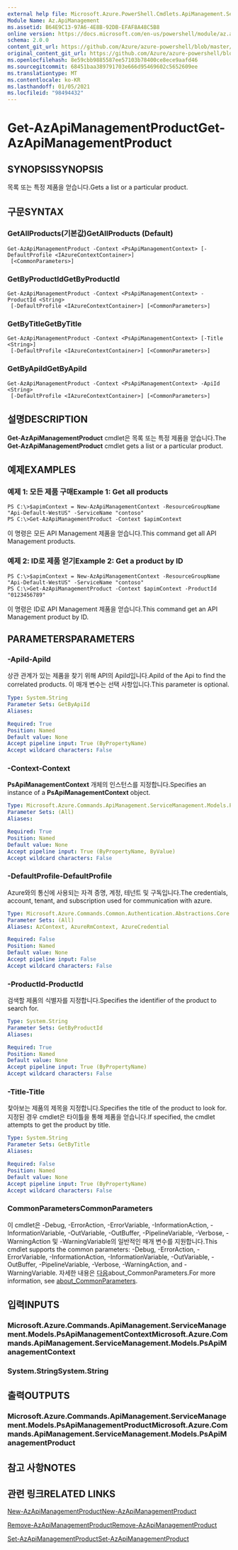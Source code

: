 ```yaml
---
external help file: Microsoft.Azure.PowerShell.Cmdlets.ApiManagement.ServiceManagement.dll-Help.xml
Module Name: Az.ApiManagement
ms.assetid: B64E9C13-97A6-4E8B-92DB-EFAF8A48C5B8
online version: https://docs.microsoft.com/en-us/powershell/module/az.apimanagement/get-azapimanagementproduct
schema: 2.0.0
content_git_url: https://github.com/Azure/azure-powershell/blob/master/src/ApiManagement/ApiManagement/help/Get-AzApiManagementProduct.md
original_content_git_url: https://github.com/Azure/azure-powershell/blob/master/src/ApiManagement/ApiManagement/help/Get-AzApiManagementProduct.md
ms.openlocfilehash: 8e59cbb9885587ee57103b78400ce8ece9aafd46
ms.sourcegitcommit: 68451baa389791703e666d95469602c5652609ee
ms.translationtype: MT
ms.contentlocale: ko-KR
ms.lasthandoff: 01/05/2021
ms.locfileid: "98494432"
---
```

# <span data-ttu-id="376df-101">Get-AzApiManagementProduct</span><span class="sxs-lookup"><span data-stu-id="376df-101">Get-AzApiManagementProduct</span></span>

## <span data-ttu-id="376df-102">SYNOPSIS</span><span class="sxs-lookup"><span data-stu-id="376df-102">SYNOPSIS</span></span>
<span data-ttu-id="376df-103">목록 또는 특정 제품을 얻습니다.</span><span class="sxs-lookup"><span data-stu-id="376df-103">Gets a list or a particular product.</span></span>

## <span data-ttu-id="376df-104">구문</span><span class="sxs-lookup"><span data-stu-id="376df-104">SYNTAX</span></span>

### <span data-ttu-id="376df-105">GetAllProducts(기본값)</span><span class="sxs-lookup"><span data-stu-id="376df-105">GetAllProducts (Default)</span></span>
```
Get-AzApiManagementProduct -Context <PsApiManagementContext> [-DefaultProfile <IAzureContextContainer>]
 [<CommonParameters>]
```

### <span data-ttu-id="376df-106">GetByProductId</span><span class="sxs-lookup"><span data-stu-id="376df-106">GetByProductId</span></span>
```
Get-AzApiManagementProduct -Context <PsApiManagementContext> -ProductId <String>
 [-DefaultProfile <IAzureContextContainer>] [<CommonParameters>]
```

### <span data-ttu-id="376df-107">GetByTitle</span><span class="sxs-lookup"><span data-stu-id="376df-107">GetByTitle</span></span>
```
Get-AzApiManagementProduct -Context <PsApiManagementContext> [-Title <String>]
 [-DefaultProfile <IAzureContextContainer>] [<CommonParameters>]
```

### <span data-ttu-id="376df-108">GetByApiId</span><span class="sxs-lookup"><span data-stu-id="376df-108">GetByApiId</span></span>
```
Get-AzApiManagementProduct -Context <PsApiManagementContext> -ApiId <String>
 [-DefaultProfile <IAzureContextContainer>] [<CommonParameters>]
```

## <span data-ttu-id="376df-109">설명</span><span class="sxs-lookup"><span data-stu-id="376df-109">DESCRIPTION</span></span>
<span data-ttu-id="376df-110">**Get-AzApiManagementProduct** cmdlet은 목록 또는 특정 제품을 얻습니다.</span><span class="sxs-lookup"><span data-stu-id="376df-110">The **Get-AzApiManagementProduct** cmdlet gets a list or a particular product.</span></span>

## <span data-ttu-id="376df-111">예제</span><span class="sxs-lookup"><span data-stu-id="376df-111">EXAMPLES</span></span>

### <span data-ttu-id="376df-112">예제 1: 모든 제품 구매</span><span class="sxs-lookup"><span data-stu-id="376df-112">Example 1: Get all products</span></span>
```
PS C:\>$apimContext = New-AzApiManagementContext -ResourceGroupName "Api-Default-WestUS" -ServiceName "contoso"
PS C:\>Get-AzApiManagementProduct -Context $apimContext
```

<span data-ttu-id="376df-113">이 명령은 모든 API Management 제품을 얻습니다.</span><span class="sxs-lookup"><span data-stu-id="376df-113">This command get all API Management products.</span></span>

### <span data-ttu-id="376df-114">예제 2: ID로 제품 얻기</span><span class="sxs-lookup"><span data-stu-id="376df-114">Example 2: Get a product by ID</span></span>
```
PS C:\>$apimContext = New-AzApiManagementContext -ResourceGroupName "Api-Default-WestUS" -ServiceName "contoso"
PS C:\>Get-AzApiManagementProduct -Context $apimContext -ProductId "0123456789"
```

<span data-ttu-id="376df-115">이 명령은 ID로 API Management 제품을 얻습니다.</span><span class="sxs-lookup"><span data-stu-id="376df-115">This command get an API Management product by ID.</span></span>

## <span data-ttu-id="376df-116">PARAMETERS</span><span class="sxs-lookup"><span data-stu-id="376df-116">PARAMETERS</span></span>

### <span data-ttu-id="376df-117">-ApiId</span><span class="sxs-lookup"><span data-stu-id="376df-117">-ApiId</span></span>
<span data-ttu-id="376df-118">상관 관계가 있는 제품을 찾기 위해 API의 ApiId입니다.</span><span class="sxs-lookup"><span data-stu-id="376df-118">ApiId of the Api to find the correlated products.</span></span> <span data-ttu-id="376df-119">이 매개 변수는 선택 사항입니다.</span><span class="sxs-lookup"><span data-stu-id="376df-119">This parameter is optional.</span></span>

```yaml
Type: System.String
Parameter Sets: GetByApiId
Aliases:

Required: True
Position: Named
Default value: None
Accept pipeline input: True (ByPropertyName)
Accept wildcard characters: False
```

### <span data-ttu-id="376df-120">-Context</span><span class="sxs-lookup"><span data-stu-id="376df-120">-Context</span></span>
<span data-ttu-id="376df-121">**PsApiManagementContext** 개체의 인스턴스를 지정합니다.</span><span class="sxs-lookup"><span data-stu-id="376df-121">Specifies an instance of a **PsApiManagementContext** object.</span></span>

```yaml
Type: Microsoft.Azure.Commands.ApiManagement.ServiceManagement.Models.PsApiManagementContext
Parameter Sets: (All)
Aliases:

Required: True
Position: Named
Default value: None
Accept pipeline input: True (ByPropertyName, ByValue)
Accept wildcard characters: False
```

### <span data-ttu-id="376df-122">-DefaultProfile</span><span class="sxs-lookup"><span data-stu-id="376df-122">-DefaultProfile</span></span>
<span data-ttu-id="376df-123">Azure와의 통신에 사용되는 자격 증명, 계정, 테넌트 및 구독입니다.</span><span class="sxs-lookup"><span data-stu-id="376df-123">The credentials, account, tenant, and subscription used for communication with azure.</span></span>

```yaml
Type: Microsoft.Azure.Commands.Common.Authentication.Abstractions.Core.IAzureContextContainer
Parameter Sets: (All)
Aliases: AzContext, AzureRmContext, AzureCredential

Required: False
Position: Named
Default value: None
Accept pipeline input: False
Accept wildcard characters: False
```

### <span data-ttu-id="376df-124">-ProductId</span><span class="sxs-lookup"><span data-stu-id="376df-124">-ProductId</span></span>
<span data-ttu-id="376df-125">검색할 제품의 식별자를 지정합니다.</span><span class="sxs-lookup"><span data-stu-id="376df-125">Specifies the identifier of the product to search for.</span></span>

```yaml
Type: System.String
Parameter Sets: GetByProductId
Aliases:

Required: True
Position: Named
Default value: None
Accept pipeline input: True (ByPropertyName)
Accept wildcard characters: False
```

### <span data-ttu-id="376df-126">-Title</span><span class="sxs-lookup"><span data-stu-id="376df-126">-Title</span></span>
<span data-ttu-id="376df-127">찾아보는 제품의 제목을 지정합니다.</span><span class="sxs-lookup"><span data-stu-id="376df-127">Specifies the title of the product to look for.</span></span>
<span data-ttu-id="376df-128">지정된 경우 cmdlet은 타이틀을 통해 제품을 얻습니다.</span><span class="sxs-lookup"><span data-stu-id="376df-128">If specified, the cmdlet attempts to get the product by title.</span></span>

```yaml
Type: System.String
Parameter Sets: GetByTitle
Aliases:

Required: False
Position: Named
Default value: None
Accept pipeline input: True (ByPropertyName)
Accept wildcard characters: False
```

### <span data-ttu-id="376df-129">CommonParameters</span><span class="sxs-lookup"><span data-stu-id="376df-129">CommonParameters</span></span>
<span data-ttu-id="376df-130">이 cmdlet은 -Debug, -ErrorAction, -ErrorVariable, -InformationAction, -InformationVariable, -OutVariable, -OutBuffer, -PipelineVariable, -Verbose, -WarningAction 및 -WarningVariable의 일반적인 매개 변수를 지원합니다.</span><span class="sxs-lookup"><span data-stu-id="376df-130">This cmdlet supports the common parameters: -Debug, -ErrorAction, -ErrorVariable, -InformationAction, -InformationVariable, -OutVariable, -OutBuffer, -PipelineVariable, -Verbose, -WarningAction, and -WarningVariable.</span></span> <span data-ttu-id="376df-131">자세한 내용은 [다음](http://go.microsoft.com/fwlink/?LinkID=113216)about_CommonParameters.</span><span class="sxs-lookup"><span data-stu-id="376df-131">For more information, see [about_CommonParameters](http://go.microsoft.com/fwlink/?LinkID=113216).</span></span>

## <span data-ttu-id="376df-132">입력</span><span class="sxs-lookup"><span data-stu-id="376df-132">INPUTS</span></span>

### <span data-ttu-id="376df-133">Microsoft.Azure.Commands.ApiManagement.ServiceManagement.Models.PsApiManagementContext</span><span class="sxs-lookup"><span data-stu-id="376df-133">Microsoft.Azure.Commands.ApiManagement.ServiceManagement.Models.PsApiManagementContext</span></span>

### <span data-ttu-id="376df-134">System.String</span><span class="sxs-lookup"><span data-stu-id="376df-134">System.String</span></span>

## <span data-ttu-id="376df-135">출력</span><span class="sxs-lookup"><span data-stu-id="376df-135">OUTPUTS</span></span>

### <span data-ttu-id="376df-136">Microsoft.Azure.Commands.ApiManagement.ServiceManagement.Models.PsApiManagementProduct</span><span class="sxs-lookup"><span data-stu-id="376df-136">Microsoft.Azure.Commands.ApiManagement.ServiceManagement.Models.PsApiManagementProduct</span></span>

## <span data-ttu-id="376df-137">참고 사항</span><span class="sxs-lookup"><span data-stu-id="376df-137">NOTES</span></span>

## <span data-ttu-id="376df-138">관련 링크</span><span class="sxs-lookup"><span data-stu-id="376df-138">RELATED LINKS</span></span>

[<span data-ttu-id="376df-139">New-AzApiManagementProduct</span><span class="sxs-lookup"><span data-stu-id="376df-139">New-AzApiManagementProduct</span></span>](./New-AzApiManagementProduct.md)

[<span data-ttu-id="376df-140">Remove-AzApiManagementProduct</span><span class="sxs-lookup"><span data-stu-id="376df-140">Remove-AzApiManagementProduct</span></span>](./Remove-AzApiManagementProduct.md)

[<span data-ttu-id="376df-141">Set-AzApiManagementProduct</span><span class="sxs-lookup"><span data-stu-id="376df-141">Set-AzApiManagementProduct</span></span>](./Set-AzApiManagementProduct.md)


